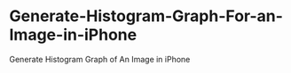 Generate-Histogram-Graph-For-an-Image-in-iPhone
===============================================

Generate Histogram Graph of An Image in iPhone